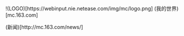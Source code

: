 <p>
!(LOGO)[https://webinput.nie.netease.com/img/mc/logo.png] (我的世界)[mc.163.com]
</p>
<p>
(新闻)[http://mc.163.com/news/]
